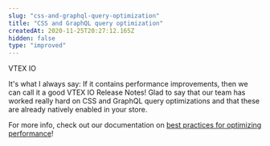 ```yaml
---
slug: "css-and-graphql-query-optimization"
title: "CSS and GraphQL query optimization"
createdAt: 2020-11-25T20:27:12.165Z
hidden: false
type: "improved"
---
```


<span class="badge" id="vtex-io">VTEX IO</span>

It's what I always say: If it contains performance improvements, then we can call it a good VTEX IO Release Notes! Glad to say that our team has worked really hard on CSS and GraphQL query optimizations and that these are already natively enabled in your store. 

For more info, check out our documentation on [best practices for optimizing performance](https://vtex.io/docs/recipes/store-management/best-practices-for-optimizing-performance/)!